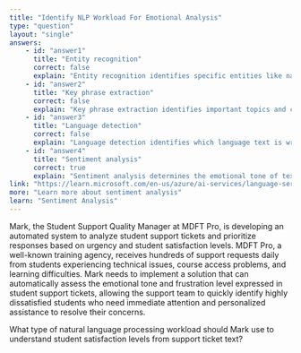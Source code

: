 ```yaml
---
title: "Identify NLP Workload For Emotional Analysis"
type: "question"
layout: "single"
answers:
    - id: "answer1"
      title: "Entity recognition"
      correct: false
      explain: "Entity recognition identifies specific entities like names, dates, and locations in text but doesn't analyze emotional tone or satisfaction levels."
    - id: "answer2"
      title: "Key phrase extraction"
      correct: false
      explain: "Key phrase extraction identifies important topics and concepts in text but doesn't determine emotional sentiment or frustration levels."
    - id: "answer3"
      title: "Language detection"
      correct: false
      explain: "Language detection identifies which language text is written in but doesn't analyze the emotional content or satisfaction expressed."
    - id: "answer4"
      title: "Sentiment analysis"
      correct: true
      explain: "Sentiment analysis determines the emotional tone of text, including whether it expresses positive, negative, or neutral feelings, making it ideal for assessing student satisfaction."
link: "https://learn.microsoft.com/en-us/azure/ai-services/language-service/sentiment-opinion-mining/overview"
more: "Learn more about sentiment analysis"
learn: "Sentiment Analysis"
---
```


Mark, the Student Support Quality Manager at MDFT Pro, is developing an automated system to analyze student support tickets and prioritize responses based on urgency and student satisfaction levels. MDFT Pro, a well-known training agency, receives hundreds of support requests daily from students experiencing technical issues, course access problems, and learning difficulties. Mark needs to implement a solution that can automatically assess the emotional tone and frustration level expressed in student support tickets, allowing the support team to quickly identify highly dissatisfied students who need immediate attention and personalized assistance to resolve their concerns.

What type of natural language processing workload should Mark use to understand student satisfaction levels from support ticket text?

